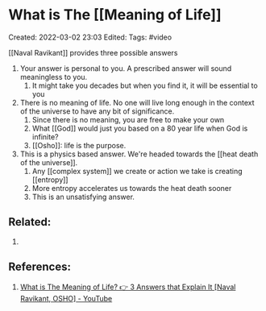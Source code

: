 # What is The [[Meaning of Life]]
Created: 2022-03-02 23:03
Edited: 
Tags: #video 

[[Naval Ravikant]] provides three possible answers

1. Your answer is personal to you. A prescribed answer will sound meaningless to you.
	1. It might take you decades but when you find it, it will be essential to you
2. There is no meaning of life. No one will live long enough in the context of the universe to have any bit of significance.
	1. Since there is no meaning, you are free to make your own
	2. What [[God]] would just you based on a 80 year life when God is infinite?
	3. [[Osho]]: life is the purpose. 
3. This is a physics based answer. We're headed towards the [[heat death of the universe]]. 
	1. Any [[complex system]] we create or action we take is creating [[entropy]]
	2. More entropy accelerates us towards the heat death sooner
	3. This is an unsatisfying answer.



## Related:
1. 

## References:
1. [What is The Meaning of Life? 👉 3 Answers that Explain It [Naval Ravikant, OSHO] - YouTube](https://www.youtube.com/watch?v=s2CQGExBv9o&t=383s)